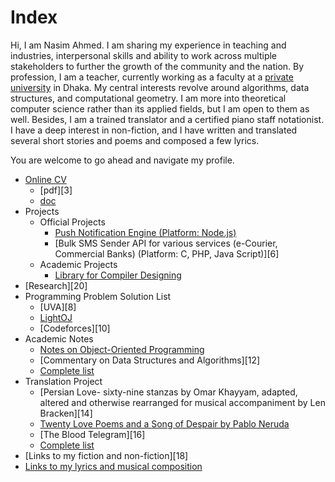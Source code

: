 # Index

Hi, I am Nasim Ahmed. I am sharing my experience in teaching and industries, interpersonal skills and ability to work across multiple stakeholders to further the growth of the community and the nation. By profession, I am a teacher, currently working as a faculty at a [private university][1] in Dhaka. My central interests revolve around algorithms, data structures, and computational geometry. I am more into theoretical computer science rather than its applied fields, but I am open to them as well. Besides, I am a trained translator and a certified piano staff notationist. I have a deep interest in non-fiction, and I have written and translated several short stories and poems and composed a few lyrics.  

You are welcome to go ahead and navigate my profile.

*	[Online CV][2]
	*	[pdf][3]
	*	[doc][4]
*  	Projects
	*  Official Projects
      	*  [Push Notification Engine (Platform: Node.js)][5]
      	*  [Bulk SMS Sender API for various services (e-Courier, Commercial Banks) (Platform: C, PHP, Java Script)][6]
  	*  Academic Projects
      	*  [Library for Compiler Designing][7]
*  	[Research][20]
*  	Programming Problem Solution List
  	*  [UVA][8]
  	*  [LightOJ][9]
  	*  [Codeforces][10]
*  	Academic Notes
  	*  [Notes on Object-Oriented Programming][11]
  	*  [Commentary on Data Structures and Algorithms][12]
  	*  [Complete list][13]
*  	Translation Project
  	*  [Persian Love- sixty-nine stanzas by Omar Khayyam, adapted, altered and otherwise rearranged for musical accompaniment by Len Bracken][14]
  	*  [Twenty Love Poems and a Song of Despair by Pablo Neruda][15]
  	*  [The Blood Telegram][16]
  	*  [Complete list][17]
*  	[Links to my fiction and non-fiction][18]
*  	[Links to my lyrics and musical composition][19]

[1]:	https://uttarauniversity.edu.bd/
[2]:		
[3]:	
[4]:	https://github.com/NA-Shuvo/job/blob/main/CVs/CV_Academia.docx
[5]:
[6]:
[7]:
[8]:
[9]:
[10]:
[11]:
[12]:
[13]:
[14]:
[15]:
[16]:
[17]:
[18]:
[19]:
[20]:
